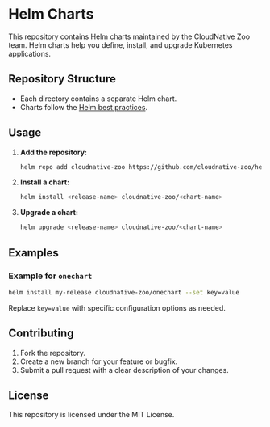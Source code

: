 # Helm Charts

This repository contains Helm charts maintained by the CloudNative Zoo team. Helm charts help you define, install, and upgrade Kubernetes applications.

## Repository Structure

- Each directory contains a separate Helm chart.
- Charts follow the [Helm best practices](https://helm.sh/docs/chart_best_practices/).

## Usage

1. **Add the repository:**
   ```sh
   helm repo add cloudnative-zoo https://github.com/cloudnative-zoo/helm-charts
   ```

2. **Install a chart:**
   ```sh
   helm install <release-name> cloudnative-zoo/<chart-name>
   ```

3. **Upgrade a chart:**
   ```sh
   helm upgrade <release-name> cloudnative-zoo/<chart-name>
   ```

## Examples

### Example for `onechart`
```sh
helm install my-release cloudnative-zoo/onechart --set key=value
```
Replace `key=value` with specific configuration options as needed.

## Contributing

1. Fork the repository.
2. Create a new branch for your feature or bugfix.
3. Submit a pull request with a clear description of your changes.

## License

This repository is licensed under the MIT License.
